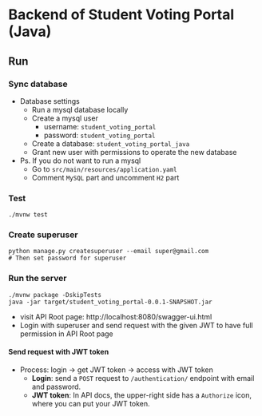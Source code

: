 # Backend of Student Voting Portal (Java)

## Run

### Sync database
- Database settings
    - Run a mysql database locally
    - Create a mysql user
        - username: `student_voting_portal`
        - password: `student_voting_portal`
    - Create a database: `student_voting_portal_java`
    - Grant new user with permissions to operate the new database
- Ps. If you do not want to run a mysql
    - Go to `src/main/resources/application.yaml`
    - Comment `MySQL` part and uncomment `H2` part

### Test
```shell
./mvnw test
```

### Create superuser
```shell
python manage.py createsuperuser --email super@gmail.com
# Then set password for superuser
```

### Run the server
```shell
./mvnw package -DskipTests
java -jar target/student_voting_portal-0.0.1-SNAPSHOT.jar
```

- visit API Root page: http://localhost:8080/swagger-ui.html
- Login with superuser and send request with the given JWT to have full permission in API Root page

#### Send request with JWT token 
- Process: login -> get JWT token -> access with JWT token
  - **Login**: send a `POST` request to `/authentication/` endpoint with email and password. 
  - **JWT token**: In API docs, the upper-right side has a `Authorize` icon, where you can put your JWT token.

